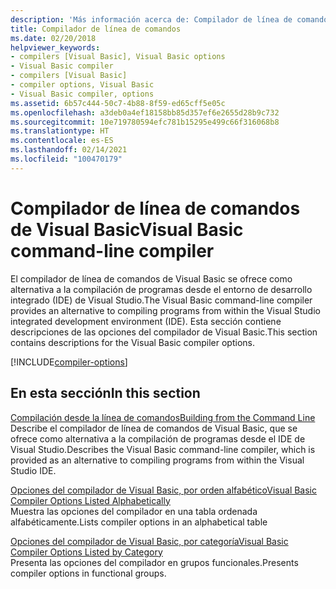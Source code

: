 ```yaml
---
description: 'Más información acerca de: Compilador de línea de comandos de Visual Basic'
title: Compilador de línea de comandos
ms.date: 02/20/2018
helpviewer_keywords:
- compilers [Visual Basic], Visual Basic options
- Visual Basic compiler
- compilers [Visual Basic]
- compiler options, Visual Basic
- Visual Basic compiler, options
ms.assetid: 6b57c444-50c7-4b88-8f59-ed65cff5e05c
ms.openlocfilehash: a3deb0a4ef18158bb85d357ef6e2655d28b9c732
ms.sourcegitcommit: 10e719780594efc781b15295e499c66f316068b8
ms.translationtype: HT
ms.contentlocale: es-ES
ms.lasthandoff: 02/14/2021
ms.locfileid: "100470179"
---
```

# <a name="visual-basic-command-line-compiler"></a><span data-ttu-id="e8ebd-103">Compilador de línea de comandos de Visual Basic</span><span class="sxs-lookup"><span data-stu-id="e8ebd-103">Visual Basic command-line compiler</span></span>

<span data-ttu-id="e8ebd-104">El compilador de línea de comandos de Visual Basic se ofrece como alternativa a la compilación de programas desde el entorno de desarrollo integrado (IDE) de Visual Studio.</span><span class="sxs-lookup"><span data-stu-id="e8ebd-104">The Visual Basic command-line compiler provides an alternative to compiling programs from within the Visual Studio integrated development environment (IDE).</span></span> <span data-ttu-id="e8ebd-105">Esta sección contiene descripciones de las opciones del compilador de Visual Basic.</span><span class="sxs-lookup"><span data-stu-id="e8ebd-105">This section contains descriptions for the Visual Basic compiler options.</span></span>

[!INCLUDE[compiler-options](~/includes/compiler-options.md)]
  
## <a name="in-this-section"></a><span data-ttu-id="e8ebd-106">En esta sección</span><span class="sxs-lookup"><span data-stu-id="e8ebd-106">In this section</span></span>

[<span data-ttu-id="e8ebd-107">Compilación desde la línea de comandos</span><span class="sxs-lookup"><span data-stu-id="e8ebd-107">Building from the Command Line</span></span>](building-from-the-command-line.md)  
<span data-ttu-id="e8ebd-108">Describe el compilador de línea de comandos de Visual Basic, que se ofrece como alternativa a la compilación de programas desde el IDE de Visual Studio.</span><span class="sxs-lookup"><span data-stu-id="e8ebd-108">Describes the Visual Basic command-line compiler, which is provided as an alternative to compiling programs from within the Visual Studio IDE.</span></span>

[<span data-ttu-id="e8ebd-109">Opciones del compilador de Visual Basic, por orden alfabético</span><span class="sxs-lookup"><span data-stu-id="e8ebd-109">Visual Basic Compiler Options Listed Alphabetically</span></span>](compiler-options-listed-alphabetically.md)  
<span data-ttu-id="e8ebd-110">Muestra las opciones del compilador en una tabla ordenada alfabéticamente.</span><span class="sxs-lookup"><span data-stu-id="e8ebd-110">Lists compiler options in an alphabetical table</span></span>

[<span data-ttu-id="e8ebd-111">Opciones del compilador de Visual Basic, por categoría</span><span class="sxs-lookup"><span data-stu-id="e8ebd-111">Visual Basic Compiler Options Listed by Category</span></span>](compiler-options-listed-by-category.md)  
<span data-ttu-id="e8ebd-112">Presenta las opciones del compilador en grupos funcionales.</span><span class="sxs-lookup"><span data-stu-id="e8ebd-112">Presents compiler options in functional groups.</span></span>
